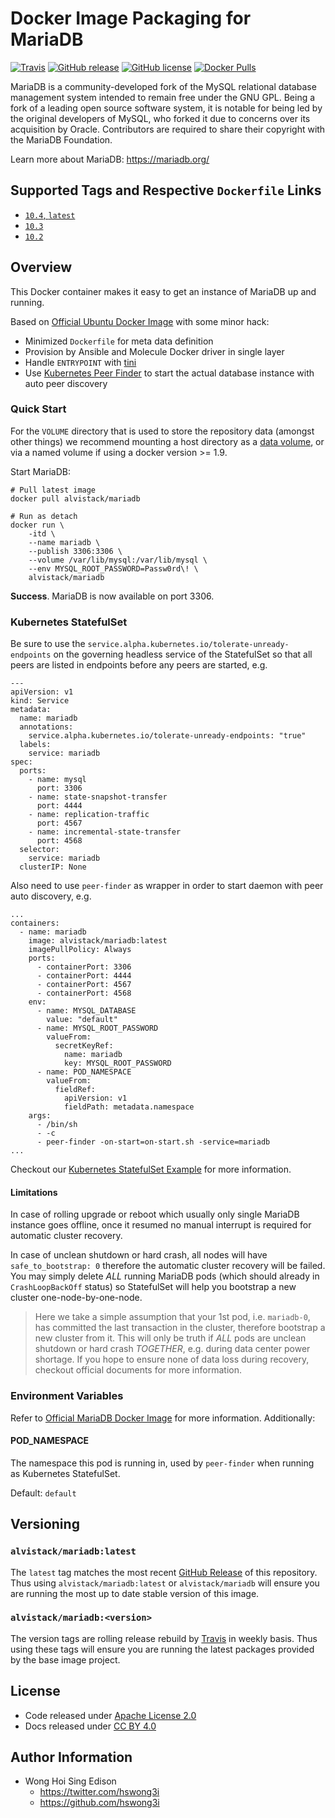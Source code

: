 # Docker Image Packaging for MariaDB

[![Travis](https://img.shields.io/travis/alvistack/docker-mariadb.svg)](https://travis-ci.org/alvistack/docker-mariadb)
[![GitHub release](https://img.shields.io/github/release/alvistack/docker-mariadb.svg)](https://github.com/alvistack/docker-mariadb/releases)
[![GitHub license](https://img.shields.io/github/license/alvistack/docker-mariadb.svg)](https://github.com/alvistack/docker-mariadb/blob/master/LICENSE)
[![Docker Pulls](https://img.shields.io/docker/pulls/alvistack/mariadb.svg)](https://hub.docker.com/r/alvistack/mariadb/)

MariaDB is a community-developed fork of the MySQL relational database management system intended to remain free under the GNU GPL. Being a fork of a leading open source software system, it is notable for being led by the original developers of MySQL, who forked it due to concerns over its acquisition by Oracle. Contributors are required to share their copyright with the MariaDB Foundation.

Learn more about MariaDB: <https://mariadb.org/>

## Supported Tags and Respective `Dockerfile` Links

  - [`10.4`, `latest`](https://github.com/alvistack/docker-mariadb/blob/master/molecule/10.4/Dockerfile.j2)
  - [`10.3`](https://github.com/alvistack/docker-mariadb/blob/master/molecule/10.3/Dockerfile.j2)
  - [`10.2`](https://github.com/alvistack/docker-mariadb/blob/master/molecule/10.2/Dockerfile.j2)

## Overview

This Docker container makes it easy to get an instance of MariaDB up and running.

Based on [Official Ubuntu Docker Image](https://hub.docker.com/_/ubuntu/) with some minor hack:

  - Minimized `Dockerfile` for meta data definition
  - Provision by Ansible and Molecule Docker driver in single layer
  - Handle `ENTRYPOINT` with [tini](https://github.com/krallin/tini)
  - Use [Kubernetes Peer Finder](https://github.com/kubernetes/contrib/tree/master/peer-finder) to start the actual database instance with auto peer discovery

### Quick Start

For the `VOLUME` directory that is used to store the repository data (amongst other things) we recommend mounting a host directory as a [data volume](https://docs.docker.com/engine/tutorials/dockervolumes/#/data-volumes), or via a named volume if using a docker version \>= 1.9.

Start MariaDB:

    # Pull latest image
    docker pull alvistack/mariadb
    
    # Run as detach
    docker run \
        -itd \
        --name mariadb \
        --publish 3306:3306 \
        --volume /var/lib/mysql:/var/lib/mysql \
        --env MYSQL_ROOT_PASSWORD=Passw0rd\! \
        alvistack/mariadb

**Success**. MariaDB is now available on port 3306.

### Kubernetes StatefulSet

Be sure to use the `service.alpha.kubernetes.io/tolerate-unready-endpoints` on the governing headless service of the StatefulSet so that all peers are listed in endpoints before any peers are started, e.g.

    ---
    apiVersion: v1
    kind: Service
    metadata:
      name: mariadb
      annotations:
        service.alpha.kubernetes.io/tolerate-unready-endpoints: "true"
      labels:
        service: mariadb
    spec:
      ports:
        - name: mysql
          port: 3306
        - name: state-snapshot-transfer
          port: 4444
        - name: replication-traffic
          port: 4567
        - name: incremental-state-transfer
          port: 4568
      selector:
        service: mariadb
      clusterIP: None

Also need to use `peer-finder` as wrapper in order to start daemon with peer auto discovery, e.g.

    ...
    containers:
      - name: mariadb
        image: alvistack/mariadb:latest
        imagePullPolicy: Always
        ports:
          - containerPort: 3306
          - containerPort: 4444
          - containerPort: 4567
          - containerPort: 4568
        env:
          - name: MYSQL_DATABASE
            value: "default"
          - name: MYSQL_ROOT_PASSWORD
            valueFrom:
              secretKeyRef:
                name: mariadb
                key: MYSQL_ROOT_PASSWORD
          - name: POD_NAMESPACE
            valueFrom:
              fieldRef:
                apiVersion: v1
                fieldPath: metadata.namespace
        args:
          - /bin/sh
          - -c
          - peer-finder -on-start=on-start.sh -service=mariadb
    ...

Checkout our [Kubernetes StatefulSet Example](https://github.com/alvistack/docker-mariadb/tree/master/kubernetes) for more information.

#### Limitations

In case of rolling upgrade or reboot which usually only single MariaDB instance goes offline, once it resumed no manual interrupt is required for automatic cluster recovery.

In case of unclean shutdown or hard crash, all nodes will have `safe_to_bootstrap: 0` therefore the automatic cluster recovery will be failed. You may simply delete *ALL* running MariaDB pods (which should already in `CrashLoopBackOff` status) so StatefulSet will help you bootstrap a new cluster one-node-by-one-node.

> Here we take a simple assumption that your 1st pod, i.e. `mariadb-0`, has committed the last transaction in the cluster, therefore bootstrap a new cluster from it. This will only be truth if *ALL* pods are unclean shutdown or hard crash *TOGETHER*, e.g. during data center power shortage. If you hope to ensure none of data loss during recovery, checkout official documents for more information.

### Environment Variables

Refer to [Official MariaDB Docker Image](https://hub.docker.com/_/mariadb/) for more information. Additionally:

#### POD\_NAMESPACE

The namespace this pod is running in, used by `peer-finder` when running as Kubernetes StatefulSet.

Default: `default`

## Versioning

### `alvistack/mariadb:latest`

The `latest` tag matches the most recent [GitHub Release](https://github.com/alvistack/docker-mariadb/releases) of this repository. Thus using `alvistack/mariadb:latest` or `alvistack/mariadb` will ensure you are running the most up to date stable version of this image.

### `alvistack/mariadb:<version>`

The version tags are rolling release rebuild by [Travis](https://travis-ci.org/alvistack/docker-mariadb) in weekly basis. Thus using these tags will ensure you are running the latest packages provided by the base image project.

## License

  - Code released under [Apache License 2.0](LICENSE)
  - Docs released under [CC BY 4.0](http://creativecommons.org/licenses/by/4.0/)

## Author Information

  - Wong Hoi Sing Edison
      - <https://twitter.com/hswong3i>
      - <https://github.com/hswong3i>
